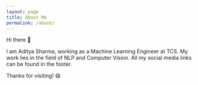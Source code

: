 ```yaml
---
layout: page
title: About Me
permalink: /about/
---
```


Hi there :wave:

I am Aditya Sharma, working as a Machine Learning Engineer at TCS. My work lies in the field of NLP and Computer Vision. All my social media links can be found in the footer.

Thanks for visiting! :smile: